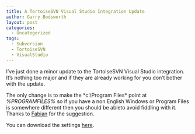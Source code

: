 ```yaml
---
title: A TortoiseSVN Visual Studio Integration Update
author: Garry Bodsworth
layout: post
categories:
  - Uncategorized
tags:
  - Subversion
  - TortoiseSVN
  - VisualStudio
---
```

I&#8217;ve just done a minor update to the TortoiseSVN Visual Studio integration. It&#8217;s nothing too major and if they are already working for you don&#8217;t bother with the update.

The only change is to make the *c:\Program Files\* point at *%PROGRAMFILES%* so if you have a non English Windows or Program Files is somewhere different then you should be ableto avoid fiddling with it. Thanks to [Fabian][1] for the suggestion.

You can download the settings [here][2].

 [1]: http://fabi.me/
 [2]: http://upload.programmerslog.com/subversion.zip